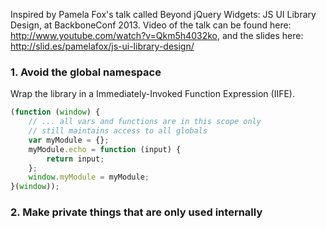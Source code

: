 Inspired by Pamela Fox's talk called Beyond jQuery Widgets: JS UI Library Design, at BackboneConf 2013. Video of the talk can be found here: http://www.youtube.com/watch?v=Qkm5h4032ko, and the slides here: http://slid.es/pamelafox/js-ui-library-design/

### 1. Avoid the global namespace
Wrap the library in a Immediately-Invoked Function Expression (IIFE).
```javascript
(function (window) {
    // ... all vars and functions are in this scope only
    // still maintains access to all globals
    var myModule = {};
    myModule.echo = function (input) {
        return input;
    };
    window.myModule = myModule;
}(window));
```
### 2. Make private things that are only used internally
